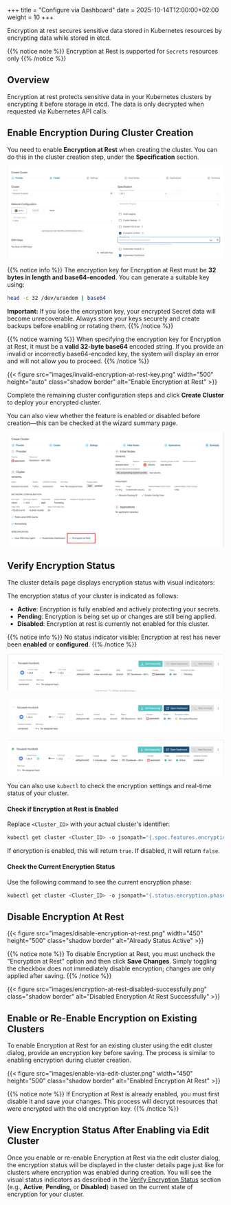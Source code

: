 +++
title = "Configure via Dashboard"
date = 2025-10-14T12:00:00+02:00
weight = 10
+++

Encryption at rest secures sensitive data stored in Kubernetes resources by encrypting data while stored in etcd.

{{% notice note %}}
 Encryption at Rest is supported for `Secrets` resources only
{{% /notice %}}

## Overview

Encryption at rest protects sensitive data in your Kubernetes clusters by encrypting it before storage in etcd. The data is only decrypted when requested via Kubernetes API calls.

## Enable Encryption During Cluster Creation

You need to enable **Encryption at Rest** when creating the cluster. You can do this in the cluster creation step, under the **Specification** section.

![Enable Encryption at Rest](images/encryption-at-rest-enable.png?classes=shadow,border "Enable Encryption at Rest")

{{% notice info %}}
The encryption key for Encryption at Rest must be **32 bytes in length and base64-encoded**.
You can generate a suitable key using:

```bash
head -c 32 /dev/urandom | base64
```

**Important:** If you lose the encryption key, your encrypted Secret data will become unrecoverable.
Always store your keys securely and create backups before enabling or rotating them.
{{% /notice %}}

{{% notice warning %}}
When specifying the encryption key for Encryption at Rest, it must be a **valid 32-byte base64** encoded string.
If you provide an invalid or incorrectly base64-encoded key, the system will display an error and will not allow you to proceed.
{{% /notice %}}

{{< figure src="images/invalid-encryption-at-rest-key.png" width="500" height="auto" class="shadow border" alt="Enable Encryption at Rest" >}}


Complete the remaining cluster configuration steps and click **Create Cluster** to deploy your encrypted cluster.

You can also view whether the feature is enabled or disabled before creation—this can be checked at the wizard summary page.

![Cluster Wizard Summary ](images/encryption-at-rest-summary.png?classes=shadow,border "Wizard Summary")

## Verify Encryption Status

The cluster details page displays encryption status with visual indicators:

The encryption status of your cluster is indicated as follows:

- **Active**: Encryption is fully enabled and actively protecting your secrets.
- **Pending**: Encryption is being set up or changes are still being applied.
- **Disabled**: Encryption at rest is currently not enabled for this cluster.

{{% notice info %}}
No status indicator visible: Encryption at rest has never been **enabled** or **configured**.
{{% /notice %}}

![Encryption Status: Pending](images/encryption-at-rest-pending.png?classes=shadow,border "Encryption status is being applied")

![Encryption Status: Encryption Needed](images/encryption-at-rest-encryption-needed.png?classes=shadow,border "Encryption key required to enable encryption")

![Encryption Status: Active](images/encryption-at-rest-active.png?classes=shadow,border "Encryption at rest is active")

You can also use `kubectl` to check the encryption settings and real-time status of your cluster.

#### Check if Encryption at Rest is Enabled

Replace `<Cluster_ID>` with your actual cluster's identifier:

```bash
kubectl get cluster <Cluster_ID> -o jsonpath="{.spec.features.encryptionAtRest}"
```
If encryption is enabled, this will return `true`. If disabled, it will return `false`.

#### Check the Current Encryption Status

Use the following command to see the current encryption phase:

```bash
kubectl get cluster <Cluster_ID> -o jsonpath="{.status.encryption.phase}"
```

## Disable Encryption At Rest

{{< figure src="images/disable-encryption-at-rest.png" width="450" height="500" class="shadow border" alt="Already Status Active" >}}

{{% notice note %}}
To disable Encryption at Rest, you must uncheck the "Encryption at Rest" option and then click **Save Changes**. Simply toggling the checkbox does not immediately disable encryption; changes are only applied after saving.
{{% /notice %}}

{{< figure src="images/encryption-at-rest-disabled-successfully.png" class="shadow border" alt="Disabled Encryption At Rest Successfully" >}}

## Enable or Re-Enable Encryption on Existing Clusters

To enable Encryption at Rest for an existing cluster using the edit cluster dialog, provide an encryption key before saving. The process is similar to enabling encryption during cluster creation.

{{< figure src="images/enable-via-edit-cluster.png" width="450" height="500" class="shadow border" alt="Enabled Encryption At Rest" >}}

{{% notice note %}}
 If Encryption at Rest is already enabled, you must first disable it and save your changes. This process will decrypt resources that were encrypted with the old encryption key.
{{% /notice %}}

## View Encryption Status After Enabling via Edit Cluster

Once you enable or re-enable Encryption at Rest via the edit cluster dialog, the encryption status will be displayed in the cluster details page just like for clusters where encryption was enabled during creation. You will see the visual status indicators as described in the [Verify Encryption Status](#verify-encryption-status) section (e.g., **Active**, **Pending**, or **Disabled**) based on the current state of encryption for your cluster. 
